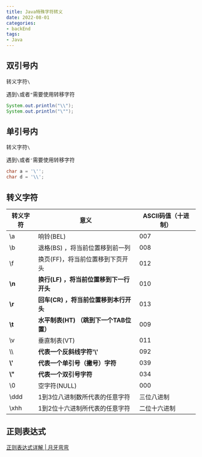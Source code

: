 ```yaml
---
title: Java特殊字符转义
date: 2022-08-01
categories:
- backEnd
tags:
- Java
---
```


## 双引号内

转义字符`\`

遇到`\`或者`"`需要使用转移字符

```java
System.out.println("\\");
System.out.println("\"");
```

## 单引号内

转义字符`\`

遇到`\`或者`'`需要使用转移字符

```java
char a = '\'';
char d = '\\';
```

## 转义字符

| 转义字符 | 意义                                    | ASCII码值（十进制） |
| -------- | --------------------------------------- | ------------------- |
| \a       | 响铃(BEL)                               | 007                 |
| \b       | 退格(BS) ，将当前位置移到前一列         | 008                 |
| \f       | 换页(FF)，将当前位置移到下页开头        | 012                 |
| **\n**   | **换行(LF) ，将当前位置移到下一行开头** | 010                 |
| **\r**   | **回车(CR) ，将当前位置移到本行开头**   | 013                 |
| **\t**   | **水平制表(HT) （跳到下一个TAB位置）**  | 009                 |
| \v       | 垂直制表(VT)                            | 011                 |
| \\\      | **代表一个反斜线字符'\\'**              | 092                 |
| **\\'**  | **代表一个单引号（撇号）字符**          | 039                 |
| **\\"**  | **代表一个双引号字符**                  | 034                 |
| \0       | 空字符(NULL)                            | 000                 |
| \ddd     | 1到3位八进制数所代表的任意字符          | 三位八进制          |
| \xhh     | 1到2位十六进制所代表的任意字符          | 二位十六进制        |

## 正则表达式

[正则表达式详解 | 月牙弯弯](http://112.124.58.32/java/regexp/info.html#_1-原理)
